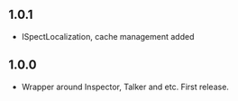 ## 1.0.1

* ISpectLocalization, cache management added

## 1.0.0

* Wrapper around Inspector, Talker and etc. First release.
